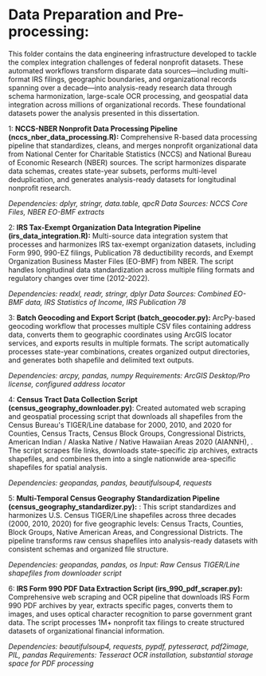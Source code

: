 # Data Preparation and Pre-processing:

This folder contains the data engineering infrastructure developed to tackle the complex integration challenges of federal nonprofit datasets. These automated workflows transform disparate data sources—including multi-format IRS filings, geographic boundaries, and organizational records spanning over a decade—into analysis-ready research data through schema harmonization, large-scale OCR processing, and geospatial data integration across millions of organizational records. These foundational datasets power the analysis presented in this dissertation.

1: **NCCS-NBER Nonprofit Data Processing Pipeline (nccs_nber_data_processing.R):** Comprehensive R-based data processing pipeline that standardizes, cleans, and merges nonprofit organizational data from National Center for Charitable Statistics (NCCS) and National Bureau of Economic Research (NBER) sources. The script harmonizes disparate data schemas, creates state-year subsets, performs multi-level deduplication, and generates analysis-ready datasets for longitudinal nonprofit research. 

*Dependencies: dplyr, stringr, data.table, qpcR
Data Sources: NCCS Core Files, NBER EO-BMF extracts*

2: **IRS Tax-Exempt Organization Data Integration Pipeline (irs_data_integration.R):** Multi-source data integration system that processes and harmonizes IRS tax-exempt organization datasets, including Form 990, 990-EZ filings, Publication 78 deductibility records, and Exempt Organization Business Master Files (EO-BMF) from NBER. The script handles longitudinal data standardization across multiple filing formats and regulatory changes over time (2012-2022). 

*Dependencies: readxl, readr, stringr, dplyr 
Data Sources: Combined EO-BMF data, IRS Statistics of Income, IRS Publication 78*

3: **Batch Geocoding and Export Script (batch_geocoder.py):** ArcPy-based geocoding workflow that processes multiple CSV files containing address data, converts them to geographic coordinates using ArcGIS locator services, and exports results in multiple formats. The script automatically processes state-year combinations, creates organized output directories, and generates both shapefile and delimited text outputs. 

*Dependencies: arcpy, pandas, numpy
Requirements: ArcGIS Desktop/Pro license, configured address locator*

4: **Census Tract Data Collection Script (census_geography_downloader.py)**: Created automated web scraping and geospatial processing script that downloads all shapefiles from the Census Bureau's TIGER/Line database for 2000, 2010, and 2020 for Counties, Census Tracts, Census Block Groups, Congressional Districts, American Indian / Alaska Native / Native Hawaiian Areas 2020 (AIANNH), . The script scrapes file links, downloads state-specific zip archives, extracts shapefiles, and combines them into a single nationwide area-specific shapefiles for spatial analysis.
  
*Dependencies: geopandas, pandas, beautifulsoup4, requests*

5: **Multi-Temporal Census Geography Standardization Pipeline (census_geography_standardizer.py):** : This script standardizes and harmonizes U.S. Census TIGER/Line shapefiles across three decades (2000, 2010, 2020) for five geographic levels: Census Tracts, Counties, Block Groups, Native American Areas, and Congressional Districts. The pipeline transforms raw census shapefiles into analysis-ready datasets with consistent schemas and organized file structure.

*Dependencies: geopandas, pandas, os
Input: Raw Census TIGER/Line shapefiles from downloader script*
   
6: **IRS Form 990 PDF Data Extraction Script (irs_990_pdf_scraper.py):** Comprehensive web scraping and OCR pipeline that downloads IRS Form 990 PDF archives by year, extracts specific pages, converts them to images, and uses optical character recognition to parse government grant data. The script processes 1M+ nonprofit tax filings to create structured datasets of organizational financial information.

*Dependencies: beautifulsoup4, requests, pypdf, pytesseract, pdf2image, PIL, pandas
Requirements: Tesseract OCR installation, substantial storage space for PDF processing*
